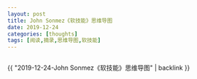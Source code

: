 ```yaml
---
layout: post
title: John Sonmez《软技能》思维导图
date: 2019-12-24
categories: [thoughts]
tags: [阅读,摘录,思维导图,软技能]
---
```


<p align="center"><img src="/figures/p68652699.jpg" alt="" /></p>

{{ "2019-12-24-John Sonmez《软技能》思维导图" | backlink }}
